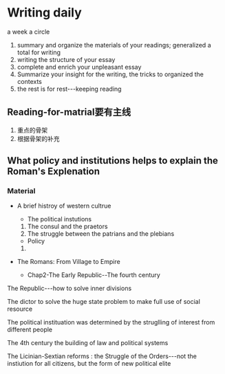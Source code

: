 # Writing daily
a week a circle
1. summary and organize the materials of your readings; generalized a total for writing
2. writing the structure of your essay
3. complete and enrich your unpleasant essay
4. Summarize your insight for the writing, the tricks to organized the contexts
5. the rest is for rest---keeping reading

## Reading-for-matrial要有主线
1. 重点的骨架
2. 根据骨架的补充

## What policy and institutions helps to explain the Roman's Explenation
### Material

* A brief histroy of western cultrue
  * The political instutions
   1. The consul and the praetors
   2. The struggle between the patrians and the plebians
  * Policy 
   1.  

*  The Romans: From Village to Empire
   * Chap2-The Early Republic--The fourth century

The Republic---how to solve inner divisions

The dictor to solve the huge state problem to make full use of social resource

The political instituation was determined by the struglling of interest from different people 

The 4th century the building of law and political systems

The Licinian-Sextian reforms
: the Struggle of the Orders---not the instiution for all citizens, but the form of new political elite


